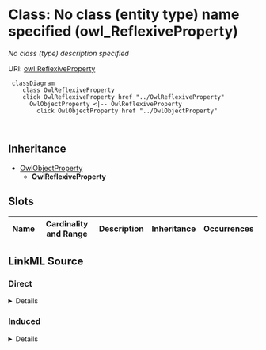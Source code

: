 

# Class: No class (entity type) name specified (owl_ReflexiveProperty)


_No class (type) description specified_







URI: [owl:ReflexiveProperty](http://www.w3.org/2002/07/owl#ReflexiveProperty)






```mermaid
 classDiagram
    class OwlReflexiveProperty
    click OwlReflexiveProperty href "../OwlReflexiveProperty"
      OwlObjectProperty <|-- OwlReflexiveProperty
        click OwlObjectProperty href "../OwlObjectProperty"
      
      
```





## Inheritance
* [OwlObjectProperty](../classes/OwlObjectProperty.md)
    * **OwlReflexiveProperty**



## Slots

| Name | Cardinality and Range | Description | Inheritance | Occurrences |
| ---  | --- | --- | --- | --- |














## LinkML Source

<!-- TODO: investigate https://stackoverflow.com/questions/37606292/how-to-create-tabbed-code-blocks-in-mkdocs-or-sphinx -->

### Direct

<details>

```yaml
name: owl_ReflexiveProperty
conforms_to: No schema conformance document specified
description: No class (type) description specified
title: No class (entity type) name specified
from_schema: fio-kg
rank: 1000
is_a: owl_ObjectProperty
class_uri: owl:ReflexiveProperty

```
</details>

### Induced

<details>

```yaml
name: owl_ReflexiveProperty
conforms_to: No schema conformance document specified
description: No class (type) description specified
title: No class (entity type) name specified
from_schema: fio-kg
rank: 1000
is_a: owl_ObjectProperty
class_uri: owl:ReflexiveProperty

```
</details>